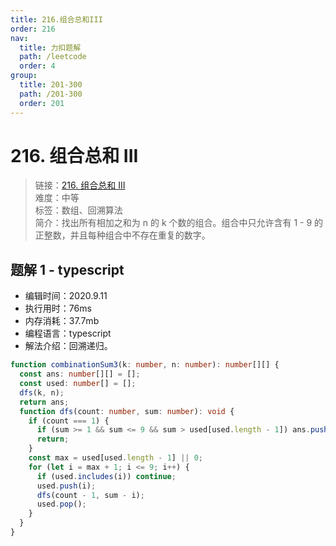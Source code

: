 ```yaml
---
title: 216.组合总和III
order: 216
nav:
  title: 力扣题解
  path: /leetcode
  order: 4
group:
  title: 201-300
  path: /201-300
  order: 201
---
```


# 216. 组合总和 III

> 链接：[216. 组合总和 III](https://leetcode-cn.com/problems/combination-sum-iii/)  
> 难度：中等  
> 标签：数组、回溯算法  
> 简介：找出所有相加之和为 n 的 k 个数的组合。组合中只允许含有 1 - 9 的正整数，并且每种组合中不存在重复的数字。

## 题解 1 - typescript

- 编辑时间：2020.9.11
- 执行用时：76ms
- 内存消耗：37.7mb
- 编程语言：typescript
- 解法介绍：回溯递归。

```typescript
function combinationSum3(k: number, n: number): number[][] {
  const ans: number[][] = [];
  const used: number[] = [];
  dfs(k, n);
  return ans;
  function dfs(count: number, sum: number): void {
    if (count === 1) {
      if (sum >= 1 && sum <= 9 && sum > used[used.length - 1]) ans.push([...used, sum]);
      return;
    }
    const max = used[used.length - 1] || 0;
    for (let i = max + 1; i <= 9; i++) {
      if (used.includes(i)) continue;
      used.push(i);
      dfs(count - 1, sum - i);
      used.pop();
    }
  }
}
```
